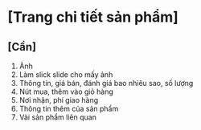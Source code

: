 # [Trang chi tiết sản phẩm]

## [Cần]
1. Ảnh
2. Làm slick slide cho mấy ảnh
3. Thông tin, giá bán, đánh giá bao nhiêu sao, số lượng
4. Nút mua, thêm vào giỏ hàng
5. Nơi nhận, phí giao hàng
6. Thông tin thêm của sản phẩm
7. Vài sản phẩm liên quan